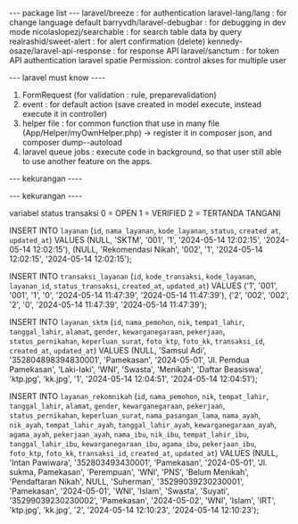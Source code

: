 --- package list ---
laravel/breeze : for authentication
laravel-lang/lang : for change language default
barryvdh/laravel-debugbar : for debugging in dev mode
nicolaslopezj/searchable : for search table data by query
realrashid/sweet-alert : for alert confirmation (delete)
kennedy-osaze/laravel-api-response : for response API
laravel/sanctum : for token API authentication
laravel spatie Permission: control akses for multiple user 

--- laravel must know ----
1. FormRequest (for validation : rule, preparevalidation)
2. event : for default action (save created in model execute, instead execute it in controller)
3. helper file : for common function that use in many file (App/Helper/myOwnHelper.php) -> register it in composer json, and composer dump--autoload
4. laravel queue jobs : execute code in background, so that user still able to use another feature on the apps.


--- kekurangan ----

--- kekurangan ----


variabel status transaksi 
0 = OPEN
1 = VERIFIED
2 = TERTANDA TANGANI

INSERT INTO `layanan` (`id`, `nama_layanan`, `kode_layanan`, `status`, `created_at`, `updated_at`) VALUES (NULL, 'SKTM', '001', '1', '2024-05-14 12:02:15', '2024-05-14 12:02:15'), (NULL, 'Rekomendasi Nikah', '002', '1', '2024-05-14 12:02:15', '2024-05-14 12:02:15');


INSERT INTO `transaksi_layanan` (`id`, `kode_transaksi`, `kode_layanan`, `layanan_id`, `status_transaksi`, `created_at`, `updated_at`) VALUES ('1', '001', '001', '1', '0', '2024-05-14 11:47:39', '2024-05-14 11:47:39'), ('2', '002', '002', '2', '0', '2024-05-14 11:47:39', '2024-05-14 11:47:39');


INSERT INTO `layanan_sktm` (`id`, `nama_pemohon`, `nik`, `tempat_lahir`, `tanggal_lahir`, `alamat`, `gender`, `kewarganegaraan`, `pekerjaan`, `status_pernikahan`, `keperluan_surat`, `foto_ktp`, `foto_kk`, `transaksi_id`, `created_at`, `updated_at`) VALUES (NULL, 'Samsul Adi', '352804898394830001', 'Pamekasan', '2024-05-01', 'Jl. Pemdua Pamekasan', 'Laki-laki', 'WNI', 'Swasta', 'Menikah', 'Daftar Beasiswa', 'ktp.jpg', 'kk.jpg', '1', '2024-05-14 12:04:51', '2024-05-14 12:04:51');


INSERT INTO `layanan_rekomnikah` (`id`, `nama_pemohon`, `nik`, `tempat_lahir`, `tanggal_lahir`, `alamat`, `gender`, `kewarganegaraan`, `pekerjaan`, `status_pernikahan`, `keperluan_surat`, `nama_pasangan_lama`, `nama_ayah`, `nik_ayah`, `tempat_lahir_ayah`, `tanggal_lahir_ayah`, `kewarganegaraan_ayah`, `agama_ayah`, `pekerjaan_ayah`, `nama_ibu`, `nik_ibu`, `tempat_lahir_ibu`, `tanggal_lahir_ibu`, `kewarganegaraan_ibu`, `agama_ibu`, `pekerjaan_ibu`, `foto_ktp`, `foto_kk`, `transaksi_id`, `created_at`, `updated_at`) VALUES (NULL, 'Intan Pawiwara', '352803493430001', 'Pamekasan', '2024-05-01', 'Jl. sukma, Pamekasan', 'Perempuan', 'WNI', 'PNS', 'Belum Menikah', 'Pendaftaran Nikah', NULL, 'Suherman', '35299039230230001', 'Pamekasan', '2024-05-01', 'WNI', 'Islam', 'Swasta', 'Suyati', '35299039230230002', 'Pamekasan', '2024-05-02', 'WNI', 'Islam', 'IRT', 'ktp.jpg', 'kk.jpg', '2', '2024-05-14 12:10:23', '2024-05-14 12:10:23');